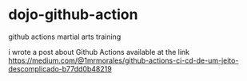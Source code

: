 # dojo-github-action
github actions martial arts training

i wrote a post about Github Actions available at the link
https://medium.com/@1mrmorales/github-actions-ci-cd-de-um-jeito-descomplicado-b77dd0b48219